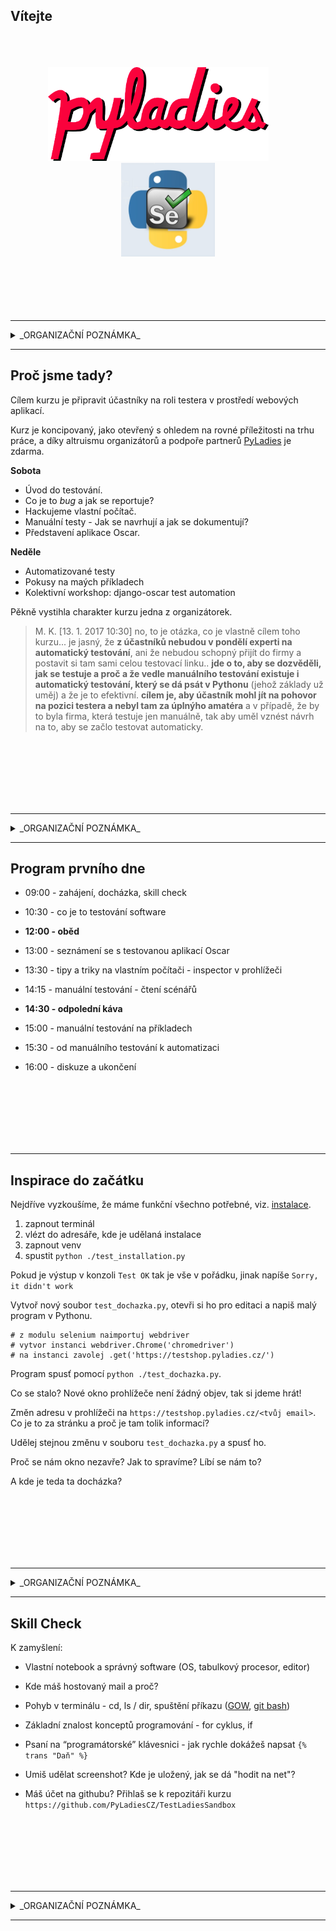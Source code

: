 
Vítejte
-------

<p align="center">
<br>
<br>
<br>
<img src="01.png" height="150">  &nbsp;&nbsp;&nbsp;&nbsp;&nbsp;&nbsp;&nbsp;  <img src="02.jpg" height="150">
<br>
<br>
<br>
<br>
<br>
<br>
</p>

************

<details>
<summary>_ORGANIZAČNÍ POZNÁMKA_</summary>
připojení počítačů, tištěné materiály, seznámení, icebreaker<br>90 min.
</details>

************


Proč jsme tady?
---------------

Cílem kurzu je připravit účastníky na roli testera v prostředí webových aplikací.

Kurz je koncipovaný, jako otevřený s ohledem na rovné příležitosti na trhu práce, a díky altruismu organizátorů a podpoře partnerů [PyLadies](http://pyladies.cz) je zdarma.


**Sobota**

 - Úvod do testování.
 - Co je to _bug_ a jak se reportuje?
 - Hackujeme vlastní počítač.
 - Manuální testy - Jak se navrhují a jak se dokumentují?
 - Představení aplikace Oscar.



**Neděle**

 - Automatizované testy
 - Pokusy na maých příkladech
 - Kolektivní workshop: django-oscar test automation


Pěkně vystihla charakter kurzu jedna z organizátorek.

> M. K. [13. 1. 2017 10:30]
> no, to je otázka, co je vlastně cílem toho kurzu... je jasný, že __z účastníků nebudou v pondělí experti na automatický testování__, ani že nebudou schopný přijít do firmy a postavit si tam sami celou testovací linku.. __jde o to, aby se dozvěděli, jak se testuje a proč a že vedle manuálního testování existuje i automatický testování, který se dá psát v Pythonu__ (jehož základy už uměj) a že je to efektivní. __cílem je, aby účastník mohl jít na pohovor na pozici testera a nebyl tam za úplnýho amatéra__ a v případě, že by to byla firma, která testuje jen manuálně, tak aby uměl vznést návrh na to, aby se začlo testovat automaticky.

<br>
<br>
<br>
<br>
<br>
<br>

************

<details>
<summary>_ORGANIZAČNÍ POZNÁMKA_</summary>
vize organizátorů, představení očekávání účastníků
</details>


************


Program prvního dne
-------------------

- 09:00 - zahájení, docházka, skill check

- 10:30 - co je to testování software

- __12:00 - oběd__

- 13:00 - seznámení se s testovanou aplikací Oscar

- 13:30 - tipy a triky na vlastním počítači - inspector v prohlížeči

- 14:15 - manuální testování - čtení scénářů

- __14:30 - odpolední káva__

- 15:00 - manuální testování na příkladech

- 15:30 - od manuálního testování k automatizaci

- 16:00 - diskuze a ukončení


<br>
<br>
<br>
<br>
<br>
<br>

************

Inspirace do začátku
--------------------

Nejdříve vyzkoušíme, že máme funkční všechno potřebné, viz. [instalace](../../instalace).

 1. zapnout terminál
 2. vlézt do adresáře, kde je udělaná instalace
 3. zapnout venv
 4. spustit `python ./test_installation.py`

Pokud je výstup v konzoli `Test OK` tak je vše v pořádku, jinak napíše `Sorry, it didn't work`

Vytvoř nový soubor `test_dochazka.py`, otevři si ho pro editaci a napiš malý program v Pythonu.

```
# z modulu selenium naimportuj webdriver
# vytvor instanci webdriver.Chrome('chromedriver')
# na instanci zavolej .get('https://testshop.pyladies.cz/')
```

Program spusť pomocí `python ./test_dochazka.py`.

Co se stalo? Nové okno prohlížeče není žádný objev, tak si jdeme hrát!

Změn adresu v prohlížeči na `https://testshop.pyladies.cz/<tvůj email>`. Co je to za stránku a proč je tam tolik informací?

Udělej stejnou změnu v souboru `test_dochazka.py` a spusť ho.

Proč se nám okno nezavře? Jak to spravíme? Líbí se nám to?

A kde je teda ta docházka?

<br>
<br>
<br>
<br>
<br>
<br>

************

<details>
<summary>_ORGANIZAČNÍ POZNÁMKA_</summary>
docházka pomocí 404 - [test_dochazka.py](../../instalace/test_dochazka.py)<br>ukázat jak vypadá regulérní 404, proč není zdvořilé psát do adresy nějaké cizí servery?<br>`grep " 404 " /var/log/nginx/access-testshop.pyladies.cz.log | cut -d " " -f 7 | sed -e "s/^.//" | grep @ | sort | uniq`
</details>


************

Skill Check
-----------

K zamyšlení:

- Vlastní notebook a správný software (OS, tabulkový procesor, editor)

- Kde máš hostovaný mail a proč?

- Pohyb v terminálu - cd, ls / dir, spuštění příkazu ([GOW](https://github.com/bmatzelle/gow), [git bash](https://git-scm.com/download/win))

- Základní znalost konceptů programování - for cyklus, if

- Psaní na “programátorské” klávesnici - jak rychle dokážeš napsat `{% trans "Daň" %}`

- Umiš udělat screenshot? Kde je uložený, jak se dá "hodit na net"?

- Máš účet na githubu? Přihlaš se k repozitáři kurzu `https://github.com/PyLadiesCZ/TestLadiesSandbox`

<br>
<br>
<br>
<br>
<br>
<br>

************

<details>
<summary>_ORGANIZAČNÍ POZNÁMKA_</summary>
proč musím rozumět svému počítači<br>soutěž o první issue na github
</details>

************
